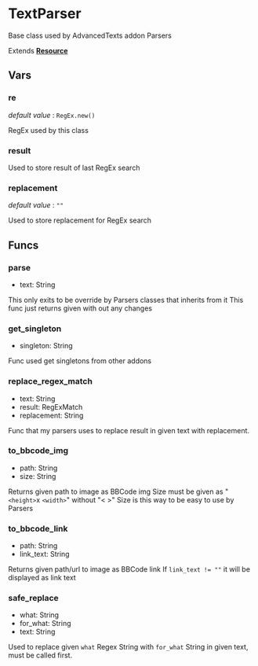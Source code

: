 # TextParser

Base class used by AdvancedTexts addon Parsers

Extends **[Resource](https://docs.godotengine.org/en/4.2/classes/class_resource.html)**

## Vars

### re

_default value_ : `RegEx.new()`

RegEx used by this class

### result

Used to store result of last RegEx search

### replacement

_default value_ : `""`

Used to store replacement for RegEx search

## Funcs

### parse

- text: String

This only exits to be override by Parsers classes that inherits from it
This func just returns given with out any changes

### get_singleton

- singleton: String

Func used get singletons from other addons

### replace_regex_match

- text: String
- result: RegExMatch
- replacement: String

Func that my parsers uses to replace result in given text with replacement.

### to_bbcode_img

- path: String
- size: String

Returns given path to image as BBCode img
Size must be given as "`<height>`x `<width>`" without "< >"
Size is this way to be easy to use by Parsers

### to_bbcode_link

- path: String
- link_text: String

Returns given path/url to image as BBCode link
If `link_text != ""` it will be displayed as link text

### safe_replace

- what: String
- for_what: String
- text: String

Used to replace given `what` Regex String
with `for_what` String in given text,
must be called first.
